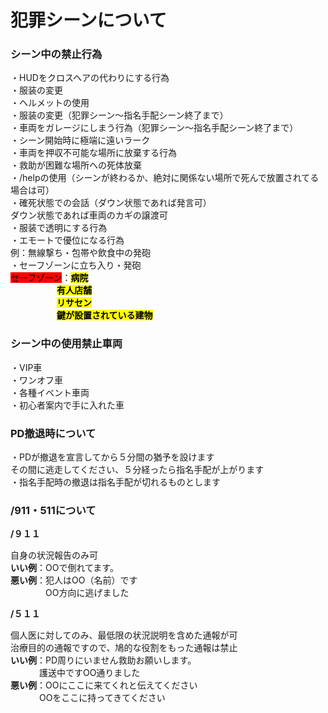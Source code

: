 # 犯罪シーンについて

### シーン中の禁止行為

・HUDをクロスヘアの代わりにする行為\
・服装の変更\
・ヘルメットの使用\
・服装の変更（犯罪シーン～指名手配シーン終了まで）\
・車両をガレージにしまう行為（犯罪シーン～指名手配シーン終了まで）\
・シーン開始時に極端に遠いラーク\
・車両を押収不可能な場所に放棄する行為\
・救助が困難な場所への死体放棄\
・/helpの使用（シーンが終わるか、絶対に関係ない場所で死んで放置されてる場合は可）\
・確死状態での会話（ダウン状態であれば発言可）\
  ダウン状態であれば車両のカギの譲渡可\
・服装で透明にする行為\
・エモートで優位になる行為\
例：無線撃ち・包帯や飲食中の発砲\
・セーフゾーンに立ち入り・発砲\
   <mark style="background-color:red;">セーフゾーン</mark>：<mark style="color:$info;">**病院**</mark>\
　　　　　   <mark style="color:$info;">**有人店舗**</mark>\
　　　　　   <mark style="color:$info;">**リサセン**</mark>\
　　　　　   <mark style="color:$info;">**鍵が設置されている建物**</mark>

### シーン中の使用禁止車両

・VIP車\
・ワンオフ車\
・各種イベント車両\
・初心者案内で手に入れた車

### PD撤退時について

・PDが撤退を宣言してから５分間の猶予を設けます\
その間に逃走してください、５分経ったら指名手配が上がります\
・指名手配時の撤退は指名手配が切れるものとします

### /911・511について

**/９１１**

自身の状況報告のみ可\
**いい例**：OOで倒れてます。\
**悪い例**：犯人はOO（名前）です\
　　　　OO方向に逃げました

**/５１１**

個人医に対してのみ、最低限の状況説明を含めた通報が可\
治療目的の通報ですので、鳩的な役割をもった通報は禁止\
**いい例**：PD周りにいません救助お願いします。\
　　　  護送中ですOO通りました\
**悪い例**：OOにここに来てくれと伝えてください\
　　　   OOをここに持ってきてください

